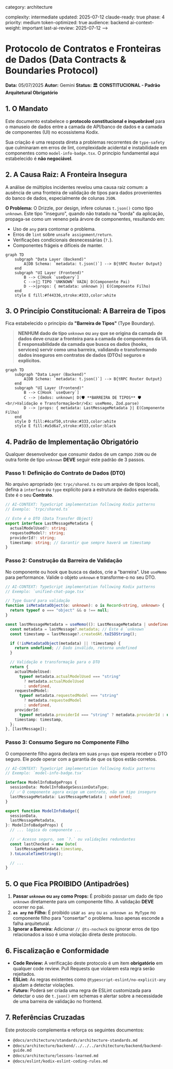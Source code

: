 <!-- AI-METADATA:
<!-- AI-CONTEXT-PRIORITY: always-include="true" summary-threshold="low" -->category: architecture

complexity: intermediate
updated: 2025-07-12
claude-ready: true
phase: 4
priority: medium
token-optimized: true
audience: backend
ai-context-weight: important
last-ai-review: 2025-07-12
-->

# Protocolo de Contratos e Fronteiras de Dados (Data Contracts & Boundaries Protocol)

**Data:** 05/07/2025
**Autor:** Gemini
**Status:** 🏛️ **CONSTITUCIONAL - Padrão Arquitetural Obrigatório**

## 1. O Mandato

Este documento estabelece o **protocolo constitucional e inquebrável** para o manuseio de dados entre a camada de API/banco de dados e a camada de componentes (UI) no ecossistema Kodix.

Sua criação é uma resposta direta a problemas recorrentes de `type-safety` que culminaram em erros de lint, complexidade acidental e instabilidade em componentes como `model-info-badge.tsx`. O princípio fundamental aqui estabelecido é **não negociável**.

## 2. A Causa Raiz: A Fronteira Insegura

A análise de múltiplos incidentes revelou uma causa raiz comum: a ausência de uma fronteira de validação de tipos para dados provenientes do banco de dados, especialmente de colunas `JSON`.

**O Problema:** O Drizzle, por design, infere colunas `t.json()` como tipo `unknown`. Este tipo "inseguro", quando não tratado na "borda" da aplicação, propaga-se como um veneno pela árvore de componentes, resultando em:

- Uso de `any` para contornar o problema.
- Erros de `lint` sobre `unsafe assignment/return`.
- Verificações condicionais desnecessárias (`?.`).
- Componentes frágeis e difíceis de manter.

```mermaid
graph TD
    subgraph "Data Layer (Backend)"
        A[DB Schema: `metadata: t.json()`] --> B{tRPC Router Output}
    end
    subgraph "UI Layer (Frontend)"
        B --> C[Hook `useQuery`]
        C -->|🚨 TIPO 'UNKNOWN' VAZA| D(Componente Pai)
        D -->|props: { metadata: unknown }| E(Componente Filho)
    end
    style E fill:#f44336,stroke:#333,color:white
```

## 3. O Princípio Constitucional: A Barreira de Tipos

Fica estabelecido o princípio da **"Barreira de Tipos"** (Type Boundary).

> **NENHUM dado de tipo `unknown` ou `any` que se origina da camada de dados deve cruzar a fronteira para a camada de componentes da UI. É responsabilidade da camada que busca os dados (hooks, services) servir como uma barreira, validando e transformando dados inseguros em contratos de dados (DTOs) seguros e explícitos.**

```mermaid
graph TD
    subgraph "Data Layer (Backend)"
        A[DB Schema: `metadata: t.json()`] --> B{tRPC Router Output}
    end
    subgraph "UI Layer (Frontend)"
        B --> C[Hook `useQuery`]
        C --> |dados: unknown| D(🛡️ **BARREIRA DE TIPOS** 🛡️<br/>Validação e Transformação<br/>Ex: useMemo, Zod.parse)
        D --> |props: { metadata: LastMessageMetadata }| E(Componente Filho)
    end
    style D fill:#4caf50,stroke:#333,color:white
    style E fill:#a5d6a7,stroke:#333,color:black
```

## 4. Padrão de Implementação Obrigatório

Qualquer desenvolvedor que consumir dados de um campo `JSON` ou de outra fonte de tipo `unknown` **DEVE** seguir este padrão de 3 passos.

### Passo 1: Definição do Contrato de Dados (DTO)

No arquivo apropriado (ex: `trpc/shared.ts` ou um arquivo de tipos local), defina a `interface` ou `type` explícito para a estrutura de dados esperada. Este é o seu **Contrato**.

<!-- AI-CODE-BLOCK: typescript-example -->
<!-- AI-CODE-OPTIMIZATION: language="typescript" context="kodix-patterns" -->

```typescript
// AI-CONTEXT: TypeScript implementation following Kodix patterns
// Exemplo: `trpc/shared.ts`

// Este é o DTO (Data Transfer Object)
export interface LastMessageMetadata {
  actualModelUsed?: string;
  requestedModel?: string;
  providerId?: string;
  timestamp: string; // Garantir que sempre haverá um timestamp
}
```

<!-- /AI-CODE-OPTIMIZATION -->
<!-- /AI-CODE-BLOCK -->

### Passo 2: Construção da Barreira de Validação

No componente ou hook que busca os dados, crie a "barreira". Use `useMemo` para performance. Valide o objeto `unknown` e transforme-o no seu DTO.

<!-- AI-CODE-BLOCK: typescript-example -->
<!-- AI-CODE-OPTIMIZATION: language="typescript" context="kodix-patterns" -->

```typescript
// AI-CONTEXT: TypeScript implementation following Kodix patterns
// Exemplo: `unified-chat-page.tsx`

// Type Guard para validação
function isMetadataObject(o: unknown): o is Record<string, unknown> {
  return typeof o === "object" && o !== null;
}

const lastMessageMetadata = useMemo((): LastMessageMetadata | undefined => {
  const metadata = lastMessage?.metadata; // Este é `unknown`
  const timestamp = lastMessage?.createdAt.toISOString();

  if (!isMetadataObject(metadata) || !timestamp) {
    return undefined; // Dado inválido, retorna undefined
  }

  // Validação e transformação para o DTO
  return {
    actualModelUsed:
      typeof metadata.actualModelUsed === "string"
        ? metadata.actualModelUsed
        : undefined,
    requestedModel:
      typeof metadata.requestedModel === "string"
        ? metadata.requestedModel
        : undefined,
    providerId:
      typeof metadata.providerId === "string" ? metadata.providerId : undefined,
    timestamp: timestamp,
  };
}, [lastMessage]);
```

<!-- /AI-CODE-OPTIMIZATION -->
<!-- /AI-CODE-BLOCK -->

### Passo 3: Consumo Seguro no Componente Filho

O componente filho agora declara em suas `props` que espera receber o DTO seguro. Ele pode operar com a garantia de que os tipos estão corretos.

<!-- AI-CODE-BLOCK: typescript-example -->
<!-- AI-CODE-OPTIMIZATION: language="typescript" context="kodix-patterns" -->

```typescript
// AI-CONTEXT: TypeScript implementation following Kodix patterns
// Exemplo: `model-info-badge.tsx`

interface ModelInfoBadgeProps {
  sessionData: ModelInfoBadgeSessionDataType;
  // ✅ O componente agora exige um contrato, não um tipo inseguro
  lastMessageMetadata: LastMessageMetadata | undefined;
}

export function ModelInfoBadge({
  sessionData,
  lastMessageMetadata,
}: ModelInfoBadgeProps) {
  // ... lógica do componente ...

  // ✅ Acesso seguro, sem `?.` ou validações redundantes
  const lastChecked = new Date(
    lastMessageMetadata.timestamp,
  ).toLocaleTimeString();

  // ...
}
```

<!-- /AI-CODE-OPTIMIZATION -->
<!-- /AI-CODE-BLOCK -->

## 5. O que Fica PROIBIDO (Antipadrões)

1. **Passar `unknown` ou `any` como Props:** É proibido passar um dado de tipo `unknown` diretamente para um componente filho. A validação **DEVE** ocorrer no pai.
2. **`as any` no Filho:** É proibido usar `as any` ou `as unknown as MyType` no componente filho para "consertar" o problema. Isso apenas esconde a falha arquitetural.
3. **Ignorar a Barreira:** Adicionar `// @ts-nocheck` ou ignorar erros de tipo relacionados a isso é uma violação direta deste protocolo.

## 6. Fiscalização e Conformidade

- **Code Review:** A verificação deste protocolo é um item **obrigatório** em qualquer code review. Pull Requests que violarem esta regra serão rejeitados.
- **ESLint:** As regras existentes como `@typescript-eslint/no-explicit-any` ajudam a detectar violações.
- **Futuro:** Poderá ser criada uma regra de ESLint customizada para detectar o uso de `t.json()` em schemas e alertar sobre a necessidade de uma barreira de validação no frontend.

## 7. Referências Cruzadas

Este protocolo complementa e reforça os seguintes documentos:

- `@docs/architecture/standards/architecture-standards.md`
- `@docs/architecture/backend/../../../architecture/backend/backend-guide.md`
- `@docs/architecture/lessons-learned.md`
- `@docs/eslint/kodix-eslint-coding-rules.md`
